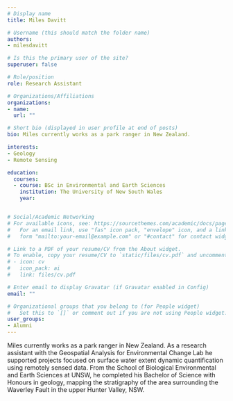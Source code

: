 ```yaml
---
# Display name
title: Miles Davitt

# Username (this should match the folder name)
authors:
- milesdavitt

# Is this the primary user of the site?
superuser: false

# Role/position
role: Research Assistant

# Organizations/Affiliations
organizations:
- name: 
  url: ""

# Short bio (displayed in user profile at end of posts)
bio: Miles currently works as a park ranger in New Zealand. 

interests:
- Geology
- Remote Sensing

education:
  courses:
  - course: BSc in Environmental and Earth Sciences
    institution: The University of New South Wales
    year: 


# Social/Academic Networking
# For available icons, see: https://sourcethemes.com/academic/docs/page-builder/#icons
#   For an email link, use "fas" icon pack, "envelope" icon, and a link in the
#   form "mailto:your-email@example.com" or "#contact" for contact widget.

# Link to a PDF of your resume/CV from the About widget.
# To enable, copy your resume/CV to `static/files/cv.pdf` and uncomment the lines below.
# - icon: cv
#   icon_pack: ai
#   link: files/cv.pdf

# Enter email to display Gravatar (if Gravatar enabled in Config)
email: ""

# Organizational groups that you belong to (for People widget)
#   Set this to `[]` or comment out if you are not using People widget.
user_groups:
- Alumni
---
```


Miles currently works as a park ranger in New Zealand. As a research assistant with the Geospatial Analysis for Environmental Change Lab he supported projects focused on surface water extent dynamic quantification using remotely sensed data. From the School of Biological Environmental and Earth Sciences at UNSW, he completed his Bachelor of Science with Honours in geology, mapping the stratigraphy of the area surrounding the Waverley Fault in the upper Hunter Valley, NSW.